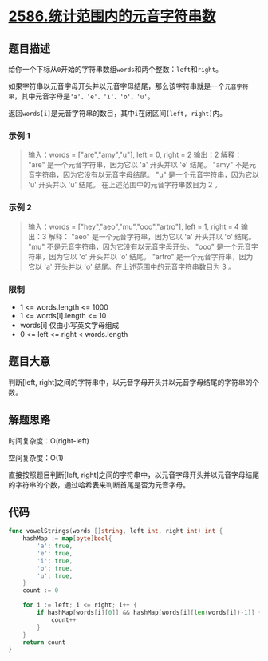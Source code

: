 # [2586.统计范围内的元音字符串数](https://leetcode.cn/problems/count-the-number-of-vowel-strings-in-range/)

## 题目描述

给你一个下标从`0`开始的字符串数组`words`和两个整数：`left`和`right`。

如果字符串以元音字母开头并以元音字母结尾，那么该字符串就是一个`元音字符串`，其中元音字母是`'a'、'e'、'i'、'o'、'u'`。

返回`words[i]`是元音字符串的数目，其中`i`在闭区间`[left, right]`内。

### 示例 1

> 输入：words = ["are","amy","u"], left = 0, right = 2
> 输出：2
> 解释：
> "are" 是一个元音字符串，因为它以 'a' 开头并以 'e' 结尾。
> "amy" 不是元音字符串，因为它没有以元音字母结尾。
> "u" 是一个元音字符串，因为它以 'u' 开头并以 'u' 结尾。
    在上述范围中的元音字符串数目为 2 。

### 示例 2

> 输入：words = ["hey","aeo","mu","ooo","artro"], left = 1, right = 4
> 输出：3
> 解释：
> "aeo" 是一个元音字符串，因为它以 'a' 开头并以 'o' 结尾。
> "mu" 不是元音字符串，因为它没有以元音字母开头。
> "ooo" 是一个元音字符串，因为它以 'o' 开头并以 'o' 结尾。
> "artro" 是一个元音字符串，因为它以 'a' 开头并以 'o' 结尾。在上述范围中的元音字符串数目为 3 。

### 限制

* 1 <= words.length <= 1000
* 1 <= words[i].length <= 10
* words[i] 仅由小写英文字母组成
* 0 <= left <= right < words.length

## 题目大意

判断[left, right]之间的字符串中，以元音字母开头并以元音字母结尾的字符串的个数。

## 解题思路

时间复杂度：O(right-left)

空间复杂度：O(1)

直接按照题目判断[left, right]之间的字符串中，以元音字母开头并以元音字母结尾的字符串的个数，通过哈希表来判断首尾是否为元音字母。

## 代码

```go
func vowelStrings(words []string, left int, right int) int {
	hashMap := map[byte]bool{
		'a': true,
		'e': true,
		'i': true,
		'o': true,
		'u': true,
	}
	count := 0

	for i := left; i <= right; i++ {
		if hashMap[words[i][0]] && hashMap[words[i][len(words[i])-1]] {
			count++
		}
	}
	return count
}
```
